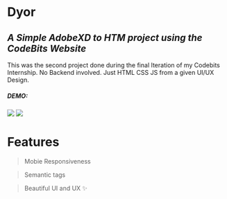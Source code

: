 # Dyor
## _A Simple AdobeXD to HTM project using the CodeBits Website_

This was the second project done during the final Iteration of my Codebits Internship. No Backend involved. Just HTML CSS JS from a given UI/UX Design.

##### DEMO:    
![](/img/demo1.png)
![](/img/demo2.png)

# Features
> Mobie Responsiveness

> Semantic tags 

> Beautiful UI and UX ✨